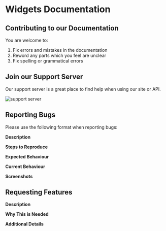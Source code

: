 # Widgets Documentation

## Contributing to our Documentation

You are welcome to:

1. Fix errors and mistakes in the documentation
2. Reword any parts which you feel are unclear
3. Fix spelling or grammatical errors
 
## Join our Support Server

Our support server is a great place to find help when using our site or API.

![support server](https://domain.com/api/discord/servers/810497200257761320/invite)

## Reporting Bugs

Please use the following format when reporting bugs:

**Description**

**Steps to Reproduce**

**Expected Behaviour**

**Current Behaviour**

**Screenshots**

## Requesting Features

**Description**

**Why This is Needed**

**Additional Details**
